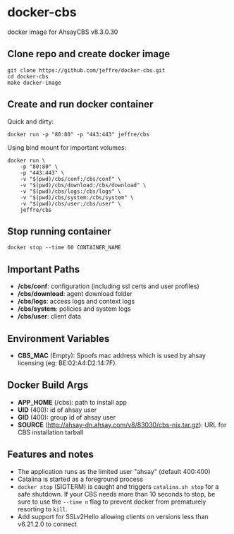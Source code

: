 # docker-cbs
docker image for AhsayCBS v8.3.0.30


## Clone repo and create docker image
    git clone https://github.com/jeffre/docker-cbs.git
    cd docker-cbs
    make docker-image


## Create and run docker container
Quick and dirty:

    docker run -p "80:80" -p "443:443" jeffre/cbs
Using bind mount for important volumes:

    docker run \
        -p "80:80" \
        -p "443:443" \
        -v "$(pwd)/cbs/conf:/cbs/conf" \
        -v "$(pwd)/cbs/download:/cbs/download" \
        -v "$(pwd)/cbs/logs:/cbs/logs" \
        -v "$(pwd)/cbs/system:/cbs/system" \
        -v "$(pwd)/cbs/user:/cbs/user" \
        jeffre/cbs

## Stop running container
    docker stop --time 60 CONTAINER_NAME


## Important Paths
+ **/cbs/conf**: configuration (including ssl certs and user profiles)
+ **/cbs/download**: agent download folder
+ **/cbs/logs**: access logs and context logs
+ **/cbs/system**: policies and system logs 
+ **/cbs/user**: client data


## Environment Variables
+ **CBS_MAC** (Empty): Spoofs mac address which is used by ahsay licensing
(eg: BE:02:A4:D2:14:7F).


## Docker Build Args
+ **APP_HOME** (/cbs): path to install app
+ **UID** (400): id of ahsay user
+ **GID** (400): group id of ahsay user
+ **SOURCE** (http://ahsay-dn.ahsay.com/v8/83030/cbs-nix.tar.gz): URL for CBS
installation tarball


## Features and notes
+ The application runs as the limited user "ahsay" (default 400:400)
+ Catalina is started as a foreground process
+ `docker stop` (SIGTERM) is caught and triggers `catalina.sh stop` for a
safe shutdown. If your CBS needs more than 10 seconds to stop, be sure to use
the `--time n` flag to prevent docker from prematurely resorting to `kill`.
+ Add support for SSLv2Hello allowing clients on versions less than v6.21.2.0 to connect